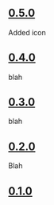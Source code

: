 ## [0.5.0](example.com)
Added icon

## [0.4.0](example.com)
blah

## [0.3.0](example.com)
blah

## [0.2.0](example.com)
Blah

## [0.1.0](example.com)